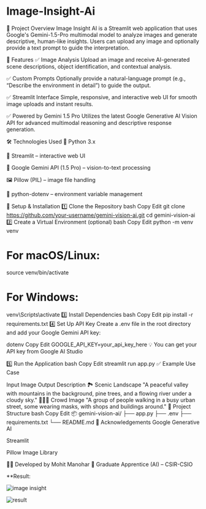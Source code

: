 # Image-Insight-Ai
📌 Project Overview
Image Insight AI is a Streamlit web application that uses Google's Gemini-1.5-Pro multimodal model to analyze images and generate descriptive, human-like insights.
Users can upload any image and optionally provide a text prompt to guide the interpretation.

🚀 Features
✅ Image Analysis
Upload an image and receive AI-generated scene descriptions, object identification, and contextual analysis.

✅ Custom Prompts
Optionally provide a natural-language prompt (e.g., “Describe the environment in detail”) to guide the output.

✅ Streamlit Interface
Simple, responsive, and interactive web UI for smooth image uploads and instant results.

✅ Powered by Gemini 1.5 Pro
Utilizes the latest Google Generative AI Vision API for advanced multimodal reasoning and descriptive response generation.

🛠️ Technologies Used
🐍 Python 3.x

🎈 Streamlit – interactive web UI

🤖 Google Gemini API (1.5 Pro) – vision-to-text processing

🖼️ Pillow (PIL) – image file handling

🔐 python-dotenv – environment variable management

🔧 Setup & Installation
1️⃣ Clone the Repository
bash
Copy
Edit
git clone https://github.com/your-username/gemini-vision-ai.git
cd gemini-vision-ai
2️⃣ Create a Virtual Environment (optional)
bash
Copy
Edit
python -m venv venv
# For macOS/Linux:
source venv/bin/activate
# For Windows:
venv\Scripts\activate
3️⃣ Install Dependencies
bash
Copy
Edit
pip install -r requirements.txt
4️⃣ Set Up API Key
Create a .env file in the root directory and add your Google Gemini API key:

dotenv
Copy
Edit
GOOGLE_API_KEY=your_api_key_here
💡 You can get your API key from Google AI Studio

5️⃣ Run the Application
bash
Copy
Edit
streamlit run app.py
✅ Example Use Case

Input Image	Output Description
🏞️ Scenic Landscape	"A peaceful valley with mountains in the background, pine trees, and a flowing river under a cloudy sky."
🧑‍🤝‍🧑 Crowd Image	"A group of people walking in a busy urban street, some wearing masks, with shops and buildings around."
📁 Project Structure
bash
Copy
Edit
📦 gemini-vision-ai/
├── app.py
├── .env
├── requirements.txt
└── README.md
📣 Acknowledgements
Google Generative AI

Streamlit

Pillow Image Library

🙋‍♂️ Developed by
Mohit Manohar
💼 Graduate Apprentice (AI) – CSIR-CSIO

**Result:

![image insight](https://github.com/user-attachments/assets/2dad797e-9175-4c90-a825-ae1ce8ddc411)


![result](https://github.com/user-attachments/assets/f0d5d061-25c7-48a1-8e27-741a4ce986c8)

